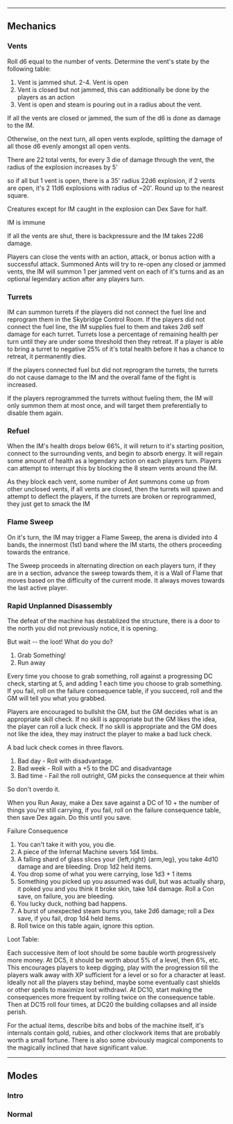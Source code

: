 

----

## Mechanics

### Vents

Roll d6 equal to the number of vents. Determine the vent's state by the following table:

1. Vent is jammed shut.
2-4. Vent is open
5. Vent is closed but not jammed, this can additionally be done by the players as an action
6. Vent is open and steam is pouring out in a radius about the vent.

If all the vents are closed or jammed, the sum of the d6 is done as damage to the IM.

Otherwise, on the next turn, all open vents explode, splitting the damage of all those d6 evenly amongst all open vents.

There are 22 total vents, for every 3 die of damage through the vent, the radius of the explosion increases by 5'

so if all but 1 vent is open, there is a 35' radius 22d6 explosion, if 2 vents are open, it's 2 11d6 explosions with
radius of ~20'. Round up to the nearest square.

Creatures except for IM caught in the explosion can Dex Save for half.

IM is immune

If all the vents are shut, there is backpressure and the IM takes 22d6 damage.

Players can close the vents with an action, attack, or bonus action with a successful attack. Summoned Ants will try to
re-open any closed or jammed vents, the IM will summon 1 per jammed vent on each of it's turns and as an optional
legendary action after any players turn.

### Turrets

IM can summon turrets if the players did not connect the fuel line and reprogram them in the Skybridge Control Room. If
the players did not connect the fuel line, the IM supplies fuel to them and takes 2d6 self damage for each turret.
Turrets lose a percentage of remaining health per turn until they are under some threshold then they retreat. If a
player is able to bring a turret to negative 25% of it's total health before it has a chance to retreat, it permanently
dies.

If the players connected fuel but did not reprogram the turrets, the turrets do not cause damage to the IM and the
overall fame of the fight is increased.

If the players reprogrammed the turrets without fueling them, the IM will only summon them at most once, and will target
them preferentially to disable them again.

### Refuel

When the IM's health drops below 66%, it will return to it's starting position, connect to the surrounding vents, and
begin to absorb energy. It will regain some amount of health as a legendary action on each players turn. Players can
attempt to interrupt this by blocking the 8 steam vents around the IM.

As they block each vent, some number of Ant summons come up from other unclosed vents, if all vents are closed, then the
turrets will spawn and attempt to deflect the players, if the turrets are broken or reprogrammed, they just get to smack
the IM

### Flame Sweep

On it's turn, the IM may trigger a Flame Sweep, the arena is divided into 4 bands, the innermost (1st) band where the IM
starts, the others proceeding towards the entrance.

The Sweep proceeds in alternating direction on each players turn, if they are in a section, advance the sweep towards
them, it is a Wall of Flame that moves based on the difficulty of the current mode. It always moves towards the last
active player.

### Rapid Unplanned Disassembly

The defeat of the machine has destablized the structure, there is a door to the north you did not previously notice, it
is opening.

But wait -- the loot! What do you do?

1. Grab Something!
2. Run away

Every time you choose to grab something, roll against a progressing DC check, starting at 5, and adding 1 each time you
choose to grab something. If you fail, roll on the failure consequence table, if you succeed, roll and the GM will tell
you what you grabbed.

Players are encouraged to bullshit the GM, but the GM decides what is an appropriate skill check. If no skill is
appropriate but the GM likes the idea, the player can roll a luck check. If no skill is appropriate and the GM does not
like the idea, they may instruct the player to make a bad luck check.

A bad luck check comes in three flavors.

1. Bad day - Roll with disadvantage.
2. Bad week - Roll with a +5 to the DC and disadvantage
3. Bad time - Fail the roll outright, GM picks the consequence at their whim

So don't overdo it.

When you Run Away, make a Dex save against a DC of 10 + the number of things you're still carrying, if you fail, roll on
the failure consequence table, then save Dex again. Do this until you save.


Failure Consequence

1. You can't take it with you, you die.
2. A piece of the Infernal Machine severs 1d4 limbs.
3. A falling shard of glass slices your {left,right} {arm,leg}, you take 4d10 damage and are bleeding. Drop 1d2 held
   items.
4. You drop some of what you were carrying, lose 1d3 + 1 items
5. Something you picked up you assumed was dull, but was actually sharp, it poked you and you think it broke skin, take
   1d4 damage. Roll a Con save, on failure, you are bleeding.
6. You lucky duck, nothing bad happens.
7. A burst of unexpected steam burns you, take 2d6 damage; roll a Dex save, if you fail, drop 1d4 held items.
8. Roll twice on this table again, ignore this option.

Loot Table:

Each successive item of loot should be some bauble worth progressively more money. At DC5, it should be worth about 5%
of a level, then 6%, etc. This encourages players to keep digging, play with the progression till the players walk away
with XP sufficient for a level or so for a character at least. Ideally not all the players stay behind, maybe some
eventually cast shields or other spells to maximize loot withdrawl. At DC10, start making the consequences more frequent
by rolling twice on the consequence table. Then at DC15 roll four times, at DC20 the building collapses and all inside
perish.

For the actual items, describe bits and bobs of the machine itself, it's internals contain gold, rubies, and other
clockwork items that are probably worth a small fortune. There is also some obviously magical components to the
magically inclined that have significant value.

----

## Modes

### Intro


### Normal

